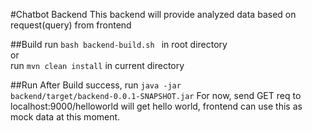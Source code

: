 #Chatbot Backend
This backend will provide analyzed data based on request(query) from frontend

##Build
run <code>bash backend-build.sh </code> in root directory
<br>
or
<br>
run <code>mvn clean install</code> in current directory

##Run
After Build success, run <code>java -jar backend/target/backend-0.0.1-SNAPSHOT.jar</code>
For now, send GET req to localhost:9000/helloworld will get hello world, frontend can use this as mock data at this moment.
